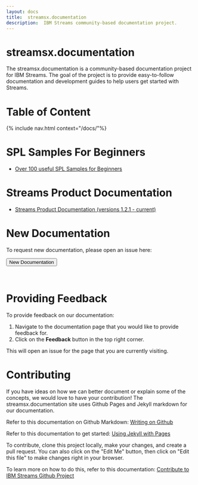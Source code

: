 ```yaml
---
layout: docs
title:  streamsx.documentation
description:  IBM Streams community-based documentation project.  
---
```


# streamsx.documentation
The streamsx.documentation is a community-based documentation project for IBM Streams.
The goal of the project is to provide easy-to-follow documentation and development guides to help users get started with Streams.

# Table of Content
{% include nav.html context="/docs/"%}

# SPL Samples For Beginners

* [Over 100 useful SPL Samples for Beginners](samples/)

# Streams Product Documentation
* [Streams Product Documentation (versions 1.2.1 - current)](http://www.ibm.com/support/knowledgecenter/SSCRJU/SSCRJU_welcome.html)

# New Documentation

To request new documentation, please open an issue here:

   <form action="https://github.com/IBMStreams/streamsx.documentation/issues/new" target="_blank">
  	  <input type="submit" value="New Documentation">
   </form>
<br>

# Providing Feedback

To provide feedback on our documentation:

1.  Navigate to the documentation page that you would like to provide feedback for.
1.  Click on the **Feedback** button in the top right corner.

This will open an issue for the page that you are currently visiting.  

# Contributing

If you have ideas on how we can better document or explain some of the concepts, we would love to have your contribution!  The streamsx.documentation site uses Github Pages and Jekyll markdown for our documentation.

Refer to this documentation on Github Markdown:  [Writing on Github](https://help.github.com/categories/writing-on-github)

Refer to this documentation to get started:  [Using Jekyll with Pages](https://help.github.com/articles/using-jekyll-with-pages/)  

To contribute, clone this project locally, make your changes, and create a pull request. You can also click on the "Edit Me" button, then click on "Edit this file" to make changes right in your browser. 

To learn more on how to do this, refer to this documentation:  [Contribute to IBM Streams Github Project](https://developer.ibm.com/streamsdev/docs/contribute-github-project/)
